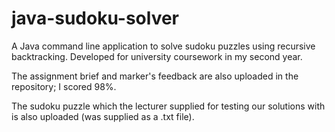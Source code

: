 # java-sudoku-solver

A Java command line application to solve sudoku puzzles using recursive backtracking. Developed for university coursework in my second year.

The assignment brief and marker's feedback are also uploaded in the repository; I scored 98%.

The sudoku puzzle which the lecturer supplied for testing our solutions with is also uploaded (was supplied as a .txt file).
